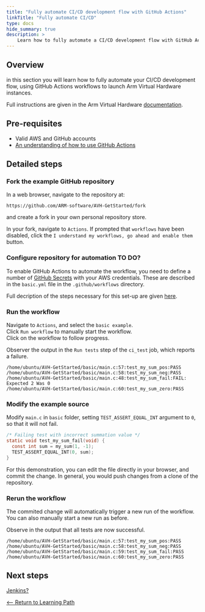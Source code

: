 ```yaml
---
title: "Fully automate CI/CD development flow with GitHub Actions"
linkTitle: "Fully automate CI/CD"
type: docs
hide_summary: true
description: >
    Learn how to fully automate a CI/CD development flow with GitHub Actions and AWS.
---
```

## Overview
in this section you will learn how to fully automate your CI/CD development flow, using GitHub Actions workflows to launch Arm Virtual Hardware instances.

Full instructions are given in the Arm Virtual Hardware [documentation](https://arm-software.github.io/AVH/main/examples/html/GetStarted.html).

## Pre-requisites

* Valid AWS and GitHub accounts
* [An understanding of how to use GitHub Actions](/iot/cicd/gh-mspeech)

## Detailed steps

### Fork the example GitHub repository

In a web browser, navigate to the repository at:
```console
https://github.com/ARM-software/AVH-GetStarted/fork
```
and create a fork in your own personal repository store.

In your fork, navigate to `Actions`. If prompted that `workflows` have been disabled, click the `I understand my workflows, go ahead and enable them` button.

### Configure repository for automation TO DO?

To enable GitHub Actions to automate the workflow, you need to define a number of [GitHub Secrets](https://docs.github.com/en/actions/security-guides/encrypted-secrets) with your AWS credentials. These are described in the `basic.yml` file in the `.github/workflows` directory.

Full decription of the steps necessary for this set-up are given [here](https://arm-software.github.io/AVH/main/examples/html/GetStarted.html#GS_SetupCI).

### Run the workflow

Navigate to `Actions`, and select the `basic example`.\
Click `Run workflow` to manually start the workflow.\
Click on the workflow to follow progress.

Observer the output in the `Run tests` step of the `ci_test` job, which reports a failure.
```
/home/ubuntu/AVH-GetStarted/basic/main.c:57:test_my_sum_pos:PASS
/home/ubuntu/AVH-GetStarted/basic/main.c:58:test_my_sum_neg:PASS
/home/ubuntu/AVH-GetStarted/basic/main.c:48:test_my_sum_fail:FAIL: Expected 2 Was 0
/home/ubuntu/AVH-GetStarted/basic/main.c:60:test_my_sum_zero:PASS
```
### Modify the example source

Modify `main.c` in `basic` folder, setting `TEST_ASSERT_EQUAL_INT` argument to `0`, so that it will not fail.
```C
/* Failing test with incorrect summation value */
static void test_my_sum_fail(void) {
  const int sum = my_sum(1, -1);
  TEST_ASSERT_EQUAL_INT(0, sum);
}
```
For this demonstration, you can edit the file directly in your browser, and commit the change. In general, you would push changes from a clone of the repository.

### Rerun the workflow

The commited change will automatically trigger a new run of the workflow. You can also manually start a new run as before.

Observe in the output that all tests are now successful.
```
/home/ubuntu/AVH-GetStarted/basic/main.c:57:test_my_sum_pos:PASS
/home/ubuntu/AVH-GetStarted/basic/main.c:58:test_my_sum_neg:PASS
/home/ubuntu/AVH-GetStarted/basic/main.c:59:test_my_sum_fail:PASS
/home/ubuntu/AVH-GetStarted/basic/main.c:60:test_my_sum_zero:PASS
```
## Next steps

[Jenkins?](/iot/cicd/jenkins)

[<-- Return to Learning Path](/iot/cicd/#sections)
